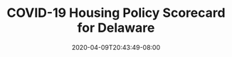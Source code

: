 ---
title: "COVID-19 Housing Policy Scorecard for Delaware"
date: 2020-04-09T20:43:49-08:00
layout: single
type: covid-policy-rankings
state_abbrev: de # use state abbreviation.
state_title: Delaware
photoCredit:
hasSubnav: true
fbImage: /images/assets/el-scorecard-social-000006.png
twImage: /images/assets/el-scorecard-social-000006.png
socialDescription: COVID-19 Housing Policy Scorecard for Delaware
description: See how Delaware ranks in our nationwide scorecard of housing policies in response to COVID-19.
url: /covid-policy-scorecard/de
aliases:
    - /covid-policy-scorecard/de
    - /covid-policy-scorecard/delaware
    - /es/covid-policy-scorecard/de
    - /es/covid-policy-scorecard/delaware
---
